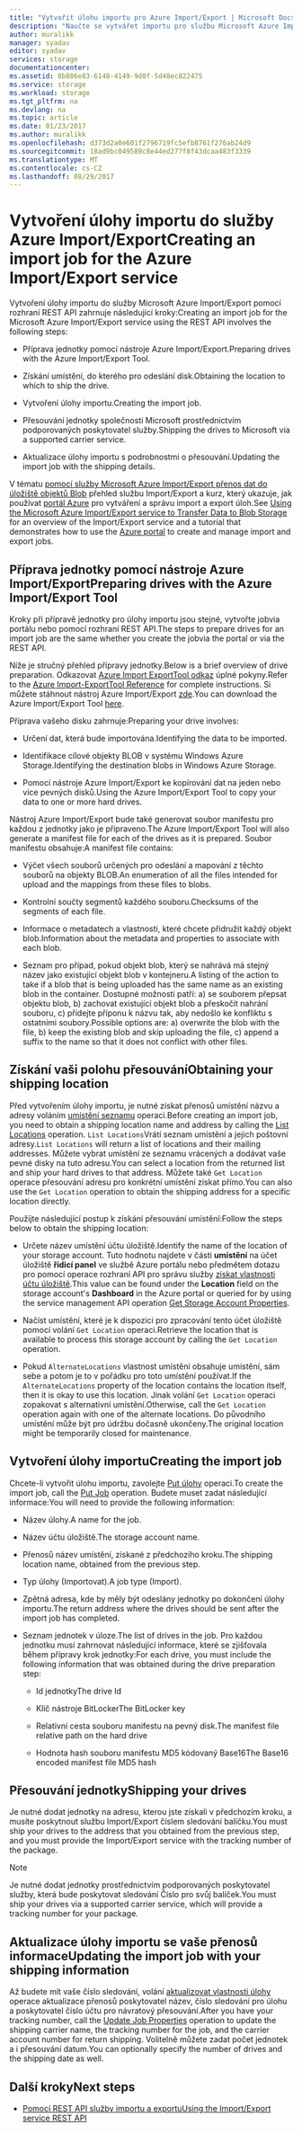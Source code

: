 ```yaml
---
title: "Vytvořit úlohu importu pro Azure Import/Export | Microsoft Docs"
description: "Naučte se vytvářet importu pro službu Microsoft Azure Import/Export."
author: muralikk
manager: syadav
editor: syadav
services: storage
documentationcenter: 
ms.assetid: 8b886e83-6148-4149-9d0f-5d48ec822475
ms.service: storage
ms.workload: storage
ms.tgt_pltfrm: na
ms.devlang: na
ms.topic: article
ms.date: 01/23/2017
ms.author: muralikk
ms.openlocfilehash: d373d2a0e601f2796719fc5efb8761f276ab24d9
ms.sourcegitcommit: 18ad9bc049589c8e44ed277f8f43dcaa483f3339
ms.translationtype: MT
ms.contentlocale: cs-CZ
ms.lasthandoff: 08/29/2017
---
```

# <a name="creating-an-import-job-for-the-azure-importexport-service"></a><span data-ttu-id="d4cb8-103">Vytvoření úlohy importu do služby Azure Import/Export</span><span class="sxs-lookup"><span data-stu-id="d4cb8-103">Creating an import job for the Azure Import/Export service</span></span>

<span data-ttu-id="d4cb8-104">Vytvoření úlohy importu do služby Microsoft Azure Import/Export pomocí rozhraní REST API zahrnuje následující kroky:</span><span class="sxs-lookup"><span data-stu-id="d4cb8-104">Creating an import job for the Microsoft Azure Import/Export service using the REST API involves the following steps:</span></span>

-   <span data-ttu-id="d4cb8-105">Příprava jednotky pomocí nástroje Azure Import/Export.</span><span class="sxs-lookup"><span data-stu-id="d4cb8-105">Preparing drives with the Azure Import/Export Tool.</span></span>

-   <span data-ttu-id="d4cb8-106">Získání umístění, do kterého pro odeslání disk.</span><span class="sxs-lookup"><span data-stu-id="d4cb8-106">Obtaining the location to which to ship the drive.</span></span>

-   <span data-ttu-id="d4cb8-107">Vytvoření úlohy importu.</span><span class="sxs-lookup"><span data-stu-id="d4cb8-107">Creating the import job.</span></span>

-   <span data-ttu-id="d4cb8-108">Přesouvání jednotky společnosti Microsoft prostřednictvím podporovaných poskytovatel služby.</span><span class="sxs-lookup"><span data-stu-id="d4cb8-108">Shipping the drives to Microsoft via a supported carrier service.</span></span>

-   <span data-ttu-id="d4cb8-109">Aktualizace úlohy importu s podrobnostmi o přesouvání.</span><span class="sxs-lookup"><span data-stu-id="d4cb8-109">Updating the import job with the shipping details.</span></span>

 <span data-ttu-id="d4cb8-110">V tématu [pomocí služby Microsoft Azure Import/Export přenos dat do úložiště objektů Blob](storage-import-export-service.md) přehled službu Import/Export a kurz, který ukazuje, jak používat [portál Azure](https://portal.azure.com/) pro vytváření a správu import a export úloh.</span><span class="sxs-lookup"><span data-stu-id="d4cb8-110">See [Using the Microsoft Azure Import/Export service to Transfer Data to Blob Storage](storage-import-export-service.md) for an overview of the Import/Export service and a tutorial that demonstrates how to use the [Azure  portal](https://portal.azure.com/) to create and manage import and export jobs.</span></span>

## <a name="preparing-drives-with-the-azure-importexport-tool"></a><span data-ttu-id="d4cb8-111">Příprava jednotky pomocí nástroje Azure Import/Export</span><span class="sxs-lookup"><span data-stu-id="d4cb8-111">Preparing drives with the Azure Import/Export Tool</span></span>

<span data-ttu-id="d4cb8-112">Kroky při přípravě jednotky pro úlohy importu jsou stejné, vytvořte jobvia portálu nebo pomocí rozhraní REST API.</span><span class="sxs-lookup"><span data-stu-id="d4cb8-112">The steps to prepare drives for an import job are the same whether you create the jobvia the portal or via the REST API.</span></span>

<span data-ttu-id="d4cb8-113">Níže je stručný přehled přípravy jednotky.</span><span class="sxs-lookup"><span data-stu-id="d4cb8-113">Below is a brief overview of drive preparation.</span></span> <span data-ttu-id="d4cb8-114">Odkazovat [Azure Import ExportTool odkaz](storage-import-export-tool-how-to-v1.md) úplné pokyny.</span><span class="sxs-lookup"><span data-stu-id="d4cb8-114">Refer to the [Azure Import-ExportTool Reference](storage-import-export-tool-how-to-v1.md) for complete instructions.</span></span> <span data-ttu-id="d4cb8-115">Si můžete stáhnout nástroj Azure Import/Export [zde](http://go.microsoft.com/fwlink/?LinkID=301900).</span><span class="sxs-lookup"><span data-stu-id="d4cb8-115">You can download the Azure Import/Export Tool [here](http://go.microsoft.com/fwlink/?LinkID=301900).</span></span>

<span data-ttu-id="d4cb8-116">Příprava vašeho disku zahrnuje:</span><span class="sxs-lookup"><span data-stu-id="d4cb8-116">Preparing your drive involves:</span></span>

-   <span data-ttu-id="d4cb8-117">Určení dat, která bude importována.</span><span class="sxs-lookup"><span data-stu-id="d4cb8-117">Identifying the data to be imported.</span></span>

-   <span data-ttu-id="d4cb8-118">Identifikace cílové objekty BLOB v systému Windows Azure Storage.</span><span class="sxs-lookup"><span data-stu-id="d4cb8-118">Identifying the destination blobs in Windows Azure Storage.</span></span>

-   <span data-ttu-id="d4cb8-119">Pomocí nástroje Azure Import/Export ke kopírování dat na jeden nebo více pevných disků.</span><span class="sxs-lookup"><span data-stu-id="d4cb8-119">Using the Azure Import/Export Tool to copy your data to one or more hard drives.</span></span>

 <span data-ttu-id="d4cb8-120">Nástroj Azure Import/Export bude také generovat soubor manifestu pro každou z jednotky jako je připraveno.</span><span class="sxs-lookup"><span data-stu-id="d4cb8-120">The Azure Import/Export Tool will also generate a manifest file for each of the drives as it is prepared.</span></span> <span data-ttu-id="d4cb8-121">Soubor manifestu obsahuje:</span><span class="sxs-lookup"><span data-stu-id="d4cb8-121">A manifest file contains:</span></span>

-   <span data-ttu-id="d4cb8-122">Výčet všech souborů určených pro odeslání a mapování z těchto souborů na objekty BLOB.</span><span class="sxs-lookup"><span data-stu-id="d4cb8-122">An enumeration of all the files intended for upload and the mappings from these files to blobs.</span></span>

-   <span data-ttu-id="d4cb8-123">Kontrolní součty segmentů každého souboru.</span><span class="sxs-lookup"><span data-stu-id="d4cb8-123">Checksums of the segments of each file.</span></span>

-   <span data-ttu-id="d4cb8-124">Informace o metadatech a vlastnosti, které chcete přidružit každý objekt blob.</span><span class="sxs-lookup"><span data-stu-id="d4cb8-124">Information about the metadata and properties to associate with each blob.</span></span>

-   <span data-ttu-id="d4cb8-125">Seznam pro případ, pokud objekt blob, který se nahrává má stejný název jako existující objekt blob v kontejneru.</span><span class="sxs-lookup"><span data-stu-id="d4cb8-125">A listing of the action to take if a blob that is being uploaded has the same name as an existing blob in the container.</span></span> <span data-ttu-id="d4cb8-126">Dostupné možnosti patří: a) se souborem přepsat objektu blob, b) zachovat existující objekt blob a přeskočit nahrání souboru, c) přidejte příponu k názvu tak, aby nedošlo ke konfliktu s ostatními soubory.</span><span class="sxs-lookup"><span data-stu-id="d4cb8-126">Possible options are: a) overwrite the blob with the file, b) keep the existing blob and skip uploading the file, c) append a suffix to the name so that it does not conflict with other files.</span></span>

## <a name="obtaining-your-shipping-location"></a><span data-ttu-id="d4cb8-127">Získání vaši polohu přesouvání</span><span class="sxs-lookup"><span data-stu-id="d4cb8-127">Obtaining your shipping location</span></span>

<span data-ttu-id="d4cb8-128">Před vytvořením úlohy importu, je nutné získat přenosů umístění názvu a adresy voláním [umístění seznamu](/rest/api/storageimportexport/listlocations) operaci.</span><span class="sxs-lookup"><span data-stu-id="d4cb8-128">Before creating an import job, you need to obtain a shipping location name and address by calling the [List Locations](/rest/api/storageimportexport/listlocations) operation.</span></span> <span data-ttu-id="d4cb8-129">`List Locations`Vrátí seznam umístění a jejich poštovní adresy.</span><span class="sxs-lookup"><span data-stu-id="d4cb8-129">`List Locations` will return a list of locations and their mailing addresses.</span></span> <span data-ttu-id="d4cb8-130">Můžete vybrat umístění ze seznamu vrácených a dodávat vaše pevné disky na tuto adresu.</span><span class="sxs-lookup"><span data-stu-id="d4cb8-130">You can select a location from the returned list and ship your hard drives to that address.</span></span> <span data-ttu-id="d4cb8-131">Můžete také `Get Location` operace přesouvání adresu pro konkrétní umístění získat přímo.</span><span class="sxs-lookup"><span data-stu-id="d4cb8-131">You can also use the `Get Location` operation to obtain the shipping address for a specific location directly.</span></span>

 <span data-ttu-id="d4cb8-132">Použijte následující postup k získání přesouvání umístění:</span><span class="sxs-lookup"><span data-stu-id="d4cb8-132">Follow the steps below to obtain the shipping location:</span></span>

-   <span data-ttu-id="d4cb8-133">Určete název umístění účtu úložiště.</span><span class="sxs-lookup"><span data-stu-id="d4cb8-133">Identify the name of the location of your storage account.</span></span> <span data-ttu-id="d4cb8-134">Tuto hodnotu najdete v části **umístění** na účet úložiště **řídicí panel** ve službě Azure portálu nebo předmětem dotazu pro pomocí operace rozhraní API pro správu služby [získat vlastnosti účtu úložiště](/rest/api/storagerp/storageaccounts#StorageAccounts_GetProperties).</span><span class="sxs-lookup"><span data-stu-id="d4cb8-134">This value can be found under the **Location** field on the storage account's **Dashboard** in the Azure portal or queried for by using the service management API operation [Get Storage Account Properties](/rest/api/storagerp/storageaccounts#StorageAccounts_GetProperties).</span></span>

-   <span data-ttu-id="d4cb8-135">Načíst umístění, které je k dispozici pro zpracování tento účet úložiště pomocí volání `Get Location` operaci.</span><span class="sxs-lookup"><span data-stu-id="d4cb8-135">Retrieve the location that is available to process this storage account by calling the `Get Location` operation.</span></span>

-   <span data-ttu-id="d4cb8-136">Pokud `AlternateLocations` vlastnost umístění obsahuje umístění, sám sebe a potom je to v pořádku pro toto umístění používat.</span><span class="sxs-lookup"><span data-stu-id="d4cb8-136">If the `AlternateLocations` property of the location contains the location itself, then it is okay to use this location.</span></span> <span data-ttu-id="d4cb8-137">Jinak volání `Get Location` operaci zopakovat s alternativní umístění.</span><span class="sxs-lookup"><span data-stu-id="d4cb8-137">Otherwise, call the `Get Location` operation again with one of the alternate locations.</span></span> <span data-ttu-id="d4cb8-138">Do původního umístění může být pro údržbu dočasně ukončeny.</span><span class="sxs-lookup"><span data-stu-id="d4cb8-138">The original location might be temporarily closed for maintenance.</span></span>

## <a name="creating-the-import-job"></a><span data-ttu-id="d4cb8-139">Vytvoření úlohy importu</span><span class="sxs-lookup"><span data-stu-id="d4cb8-139">Creating the import job</span></span>
<span data-ttu-id="d4cb8-140">Chcete-li vytvořit úlohu importu, zavolejte [Put úlohy](/rest/api/storageimportexport/jobs#Jobs_CreateOrUpdate) operaci.</span><span class="sxs-lookup"><span data-stu-id="d4cb8-140">To create the import job, call the [Put Job](/rest/api/storageimportexport/jobs#Jobs_CreateOrUpdate) operation.</span></span> <span data-ttu-id="d4cb8-141">Budete muset zadat následující informace:</span><span class="sxs-lookup"><span data-stu-id="d4cb8-141">You will need to provide the following information:</span></span>

-   <span data-ttu-id="d4cb8-142">Název úlohy.</span><span class="sxs-lookup"><span data-stu-id="d4cb8-142">A name for the job.</span></span>

-   <span data-ttu-id="d4cb8-143">Název účtu úložiště.</span><span class="sxs-lookup"><span data-stu-id="d4cb8-143">The storage account name.</span></span>

-   <span data-ttu-id="d4cb8-144">Přenosů název umístění, získané z předchozího kroku.</span><span class="sxs-lookup"><span data-stu-id="d4cb8-144">The shipping location name, obtained from the previous step.</span></span>

-   <span data-ttu-id="d4cb8-145">Typ úlohy (Importovat).</span><span class="sxs-lookup"><span data-stu-id="d4cb8-145">A job type (Import).</span></span>

-   <span data-ttu-id="d4cb8-146">Zpětná adresa, kde by měly být odeslány jednotky po dokončení úlohy importu.</span><span class="sxs-lookup"><span data-stu-id="d4cb8-146">The return address where the drives should be sent after the import job has completed.</span></span>

-   <span data-ttu-id="d4cb8-147">Seznam jednotek v úloze.</span><span class="sxs-lookup"><span data-stu-id="d4cb8-147">The list of drives in the job.</span></span> <span data-ttu-id="d4cb8-148">Pro každou jednotku musí zahrnovat následující informace, které se zjišťovala během přípravy krok jednotky:</span><span class="sxs-lookup"><span data-stu-id="d4cb8-148">For each drive, you must include the following information that was obtained during the drive preparation step:</span></span>

    -   <span data-ttu-id="d4cb8-149">Id jednotky</span><span class="sxs-lookup"><span data-stu-id="d4cb8-149">The drive Id</span></span>

    -   <span data-ttu-id="d4cb8-150">Klíč nástroje BitLocker</span><span class="sxs-lookup"><span data-stu-id="d4cb8-150">The BitLocker key</span></span>

    -   <span data-ttu-id="d4cb8-151">Relativní cesta souboru manifestu na pevný disk.</span><span class="sxs-lookup"><span data-stu-id="d4cb8-151">The manifest file relative path on the hard drive</span></span>

    -   <span data-ttu-id="d4cb8-152">Hodnota hash souboru manifestu MD5 kódovaný Base16</span><span class="sxs-lookup"><span data-stu-id="d4cb8-152">The Base16 encoded manifest file MD5 hash</span></span>

## <a name="shipping-your-drives"></a><span data-ttu-id="d4cb8-153">Přesouvání jednotky</span><span class="sxs-lookup"><span data-stu-id="d4cb8-153">Shipping your drives</span></span>
<span data-ttu-id="d4cb8-154">Je nutné dodat jednotky na adresu, kterou jste získali v předchozím kroku, a musíte poskytnout službu Import/Export číslem sledování balíčku.</span><span class="sxs-lookup"><span data-stu-id="d4cb8-154">You must ship your drives to the address that you obtained from the previous step, and you must provide the Import/Export service with the tracking number of the package.</span></span>

> [!NOTE]
>  <span data-ttu-id="d4cb8-155">Je nutné dodat jednotky prostřednictvím podporovaných poskytovatel služby, která bude poskytovat sledování Číslo pro svůj balíček.</span><span class="sxs-lookup"><span data-stu-id="d4cb8-155">You must ship your drives via a supported carrier service, which will provide a tracking number for your package.</span></span>

## <a name="updating-the-import-job-with-your-shipping-information"></a><span data-ttu-id="d4cb8-156">Aktualizace úlohy importu se vaše přenosů informace</span><span class="sxs-lookup"><span data-stu-id="d4cb8-156">Updating the import job with your shipping information</span></span>
<span data-ttu-id="d4cb8-157">Až budete mít vaše číslo sledování, volání [aktualizovat vlastnosti úlohy](/api/storageimportexport/jobs#Jobs_Update) operace aktualizace přenosů poskytovatel název, číslo sledování pro úlohu a poskytovatel číslo účtu pro návratový přesouvání.</span><span class="sxs-lookup"><span data-stu-id="d4cb8-157">After you have your tracking number, call the [Update Job Properties](/api/storageimportexport/jobs#Jobs_Update) operation to update the shipping carrier name, the tracking number for the job, and the carrier account number for return shipping.</span></span> <span data-ttu-id="d4cb8-158">Volitelně můžete zadat počet jednotek a i přesouvání datum.</span><span class="sxs-lookup"><span data-stu-id="d4cb8-158">You can optionally specify the number of drives and the shipping date as well.</span></span>

## <a name="next-steps"></a><span data-ttu-id="d4cb8-159">Další kroky</span><span class="sxs-lookup"><span data-stu-id="d4cb8-159">Next steps</span></span>

* [<span data-ttu-id="d4cb8-160">Pomocí REST API služby importu a exportu</span><span class="sxs-lookup"><span data-stu-id="d4cb8-160">Using the Import/Export service REST API</span></span>](storage-import-export-using-the-rest-api.md)
